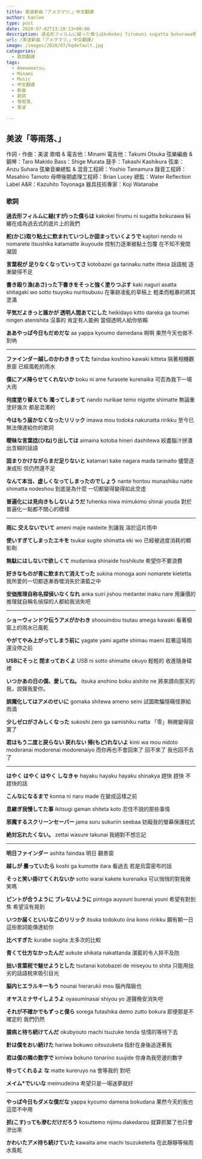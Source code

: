 ```yaml
---
title: 美波新曲「アメヲマツ、」中文翻譯
author: hanlee
type: post
date: 2020-07-02T13:20:13+00:00
description: 過去形フィルムに縋った僕らはkakokei firumuni sugatta bokurawa依附在成為過去式的底片上的我們舵取り粘土に飲まれていつしか固まっていくようでkajitori nendoni nomaret
url: /美波新曲「アメヲマツ、」中文翻譯/
image: /images/2020/07/hqdefault.jpg
categories:
  - 歌詞翻譯
tags:
  - Amewomatsu、
  - Minami
  - Music
  - 中文翻譯
  - 新曲
  - 歌詞
  - 等雨落、
  - 美波

---
```

## 美波「等雨落、」

作詞・作曲：美波
歌唱 & 電吉他：Minami
電吉他：Takumi Otsuka
弦樂編曲 & 鋼琴：Taro Makido
Bass：Shige Murata
鼓手：Takashi Kashikura
弦楽：Anzu Suhara
弦樂音樂總監 & 混音工程師：Yoshio Tamamura
錄音工程師：Masahiro Tamoto
母帶後期處理工程師：Brian Lucey
總監：Water Reflection
Label A&R：Kazuhito Toyonaga
器具技術專家：Koji Watanabe

### 歌詞

**過去形フィルムに縋(すが)った僕らは**
kakokei firumu ni sugatta bokurawa
糾纏在成為過去式的底片上的我們

**舵(かじ)取り粘土に飲まれていつしか固まっていくようで**
kajitori nendo ni nomarete itsushika katamatte ikuyoude
控制力逐漸被黏土包覆 在不知不覺間凝固

**言葉税が 足りなくなっていってさ**
kotobazei ga tarinaku natte ittesa
話語稅 逐漸變得不足

**書き殴り漁(あさ)った下書きをそっと強く塗りつぶす**
kaki naguri asatta shitagaki wo sotto tsuyoku nuritsubusu
在筆跡凌亂的草稿上 輕柔而粗暴的將其塗滿

**平気だよきっと誰かが 透明人間あてにした**
heikidayo kitto dareka ga toumei ningen atenishita
沒事的 肯定有人能夠 當個透明人給你依賴

**ああやっぱ今日もだめだな**
aa yappa kyoumo damedana
啊啊 果然今天也做不到吶

***

**ファインダー越しのかわききってた**
faindaa koshino kawaki kitteta
隔著相機觀景窗 已經風乾的雨水

**僕にアメ降らせてくれないか**
boku ni ame furasete kurenaika
可否為我下一場大雨

**何度塗り替えても 濁ってしまって**
nando nurikae temo nigotte shimatte
無論重塗好幾次 都是混濁的

**今はもう届かなくなったリリック**
imawa mou todoka nakunatta ririkku
至今已無法傳達給你的歌詞

**曖昧な言葉捻(ひね)り出しては**
aimaina kotoba hineri dashitewa
絞盡腦汁拼湊出含糊的話語

**固まりかけながらまだ足りないと**
katamari kake nagara mada tarinaito
儘管逐漸成形 但仍然還不足

**なんて本当、虚しくなってしまったのでしょう**
nante hontou munashiku natte shimatta nodeshou
到底是為什麼 一切都變得變得如此空虛

**普遍化には見向きもしないようだ**
fuhenka niwa mimukimo shinai youda
對於普遍化一點都不關心的模樣

***

**雨に 交えないでいて**
ameni majie naideite
別讓我 溶於這片雨中

**使いすぎてしまったエキを**
tsukai sugite shimatta eki wo
已經被過度消耗的顯影劑

**無駄にはしないで欲しくて**
mudaniwa shinaide hoshikute
希望你不要浪費

**好きなものが青に飲まれて消えてった**
sukina monoga aoni nomarete kietetta
我所愛的一切都逐漸吞噬消失於湛藍之中

**安価推理自称名探偵いなくなれ**
anka suiri jishou meitantei inaku nare
用廉價的推理就自稱名偵探的人都給我消失吧

***

**ショーウィンドウ伝うアメがかわき**
shoouindou tsutau amega kawaki
看著櫥窗上的雨水已風乾

**やがてやみ上がってしまう前に**
yagate yami agatte shimau maeni
趁著這場雨還沒停之前

**USBにそっと 閉まっておくよ**
USB ni sotto shimatte okuyo
輕輕的 收進隨身碟裡

**いつかあの日の僕、愛してね。**
itsuka anohino boku aishite ne
將來請向那天的我，說聲我愛你。

**誤魔化してはアメのせいに**
gomaka shitewa ameno seini
試圖欺騙隱瞞怪罪給雨滴

**少しゼロがさみしくなった**
sukoshi zero ga samishiku natta
「零」稍微變得寂寞了

**君はもう二度と戻らない 戻れない 帰(もど)れないよ**
kimi wa mou nidoto modoranai modorenai modorenaiyo
而你再也不會回來了 回不來了 我也回不去了

***

**はやく はやく はやく しなきゃ**
hayaku hayaku hayaku shinakya
趕快 趕快 不趕快的話

**こんなになるまで**
konna ni naru made
在變成這樣之前

**息継ぎ我慢してた事**
ikitsugi gaman shiteta koto
忍住不說的那些事情

**邪魔するスクリーンセーバー**
jama suru sukuriin seebaa
妨礙我的螢幕保護程式

**絶対忘れたくない。**
zettai wasure takunai
我絕對不想忘記

***

**明日ファインダー**
ashita faindaa
明日 觀景窗

**越しが 曇っていたら**
koshi ga kumotte itara
看過去 若是烏雲密布的話

**そっと笑い掛けてくれないか**
sotto warai kakete kurenaika
可以悄悄的對我微笑嗎

**ピントが合うように ブレないように**
pintoga auyouni burenai youni
希望有對到焦 希望沒有晃到

**いつか届くといいなこのリリック**
itsuka todokuto iina kono ririkku
願有朝一日這些歌詞能傳達給你

**比べすぎた**
kurabe sugita
太多次的比較

**青くて仕方なかったんだ**
aokute shikata nakattanda
湛藍的令人猝不及防

**拙い言葉税で魅せようとした**
tsutanai kotobazei de miseyou to shita
只能用拙劣的話語稅來吸引目光

**脳内ヒエラルキーもう**
nounai hierarukii mou
腦內階級也

**オヤスミナサイしようよ**
oyasuminasai shiyou yo
道聲晚安消失吧

**それが不確かでもずっと僕ら**
sorega futashika demo zutto bokura
即便那是不確定的 我們仍然

**臆病と待ち続けてんだ**
okubyouto machi tsuzuke tenda
怯懦的等待下去

**針は僕をおい続けた**
hariwa bokuwo oitsuzuketa
指針在身後追逐著我

**君は僕の隣の数字で**
kimiwa bokuno tonarino suujide
你身為我旁邊的數字

**待ってくれるよ な**
matte kureruyo na
會等我的 對吧

**メイム*でいいな**
meimudeiina
希望只是一場迷夢就好

***

**やっぱ今日もダメな僕だな**
yappa kyoumo damena bokudana
果然今天的我也這麼不中用

**抓(こす)っても滲むだけだろう**
kosuttemo nijimu dakedarou
就算抓緊了也只會滲出來

**かわいたアメ待ち続けていた**
kawaita ame machi tsuzuketeita
在此靜靜等候雨水風乾
